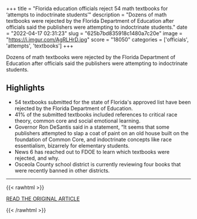 +++
title = "Florida education officials reject 54 math textbooks for ‘attempts to indoctrinate students’"
description = "Dozens of math textbooks were rejected by the Florida Department of Education after officials said the publishers were attempting to indoctrinate students."
date = "2022-04-17 02:31:23"
slug = "625b7bd835918c1480a7c20e"
image = "https://i.imgur.com/AgRLHrD.jpg"
score = "18050"
categories = ['officials', 'attempts', 'textbooks']
+++

Dozens of math textbooks were rejected by the Florida Department of Education after officials said the publishers were attempting to indoctrinate students.

## Highlights

- 54 textbooks submitted for the state of Florida's approved list have been rejected by the Florida Department of Education.
- 41% of the submitted textbooks included references to critical race theory, common core and social emotional learning.
- Governor Ron DeSantis said in a statement, “It seems that some publishers attempted to slap a coat of paint on an old house built on the foundation of Common Core, and indoctrinate concepts like race essentialism, bizarrely for elementary students.
- News 6 has reached out to FDOE to learn which textbooks were rejected, and why.
- Osceola County school district is currently reviewing four books that were recently banned in other districts.

---

{{< rawhtml >}}
  <p class="article-category">
    <a target="_blank" href="https://www.clickorlando.com/news/local/2022/04/16/florida-education-officials-reject-54-math-textbooks-for-attempts-to-indoctrinate-students/">READ THE ORIGINAL ARTICLE</a>
  </p>
{{< /rawhtml >}}
